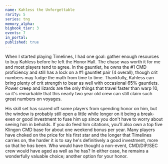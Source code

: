 ```yaml
---
name: Kahless the Unforgettable
rarity: 5
series: tng
memory_alpha:
bigbook_tier: 3
events: 7
in_portal:
published: true
---
```


When I started playing Timelines, I had one goal: gather enough resources to buy Kahless before he left the Honor Hall. The chase was worth it for me and most players tend to agree. In the gauntlet, he owns the #1 CMD proficiency and still has a lock on a #1 gauntlet pair (4 overall), though crit numbers may fudge the math from time to time. Thankfully, Kahless can bring plenty of crit strength to bear as well with occasional 65% gauntlets. Power creep and lizards are the only things that travel faster than warp 10, so it's remarkable that this nearly two year old crew can still claim such great numbers on voyages.

His skill set has scared off some players from spending honor on him, but the window is probably still open a little while longer on it being a break-even or good investment to fuse him up since you don't have to worry about seeing him in beholds. If you do feed him citations, you'll also own a top five Klingon CMD base for about one weekend bonus per year. Many players have choked on the price for his first star and the longer that Timelines carries on, the harder it is to say he's definitively a good investment, more so that he  _has_  been. Who would have thought a non-event, CMD/DIP/SEC crew would have aged as well as he has? In either case, he remains a wonderfully valuable choice; another option for your honor.
